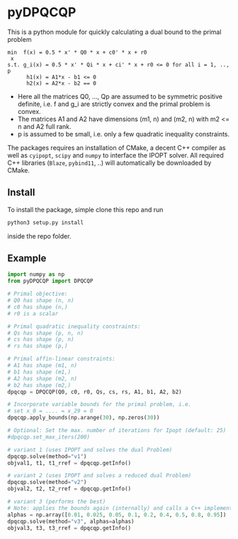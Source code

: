 # pyDPQCQP

This is a python module for quickly calculating a dual bound
to the primal problem

```
min  f(x) = 0.5 * x' * Q0 * x + c0' * x + r0
 x
s.t. g_i(x) = 0.5 * x' * Qi * x + ci' * x + r0 <= 0 for all i = 1, .., p
      h1(x) = A1*x - b1 <= 0
      h2(x) = A2*x - b2 == 0
```

- Here all the matrices Q0, ..., Qp are assumed to be symmetric positive definite, 
i.e. f and g_i are strictly convex and the primal problem is convex.
- The matrices A1 and A2 have dimensions (m1, n) and (m2, n) with m2 <= n
and A2 full rank.
- p is assumed to be small, i.e. only a few quadratic inequality constraints.

The packages requires an installation of CMake, a decent C++ compiler as well as `cyipopt`, `scipy` and
`numpy` to interface the IPOPT solver. 
All required C++ libraries (`Blaze`, `pybind11`, ..) will automatically be downloaded by CMake.

## Install

To install the package, simple clone this repo and
run

``` bash
python3 setup.py install
```
inside the repo folder.


## Example

``` python
import numpy as np
from pyDPQCQP import DPQCQP

# Primal objective:
# Q0 has shape (n, n)
# c0 has shape (n,)
# r0 is a scalar

# Primal quadratic inequality constraints:
# Qs has shape (p, n, n)
# cs has shape (p, n)
# rs has shape (p,)

# Primal affin-linear constraints:
# A1 has shape (m1, n)
# b1 has shape (m1,)
# A2 has shape (m2, n)
# b2 has shape (m2,)
dpqcqp = DPQCQP(Q0, c0, r0, Qs, cs, rs, A1, b1, A2, b2)

# Incorporate variable bounds for the primal problem, i.e.
# set x_0 = .... = x_29 = 0
dpqcqp.apply_bounds(np.arange(30), np.zeros(30))

# Optional: Set the max. number of iterations for Ipopt (default: 25)
#dpqcqp.set_max_iters(200)

# variant 1 (uses IPOPT and solves the dual Problem)
dpqcqp.solve(method="v1")
objval1, t1, t1_rref = dpqcqp.getInfo()

# variant 2 (uses IPOPT and solves a reduced dual Problem)
dpqcqp.solve(method="v2")
objval2, t2, t2_rref = dpqcqp.getInfo()

# variant 3 (performs the best)
# Note: applies the bounds again (internally) and calls a C++ implementation of rref
alphas = np.array([0.01, 0.025, 0.05, 0.1, 0.2, 0.4, 0.5, 0.8, 0.95])
dpqcqp.solve(method="v3", alphas=alphas)
objval3, t3, t3_rref = dpqcqp.getInfo()
```